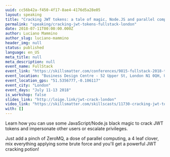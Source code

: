 ```yaml
---
uuid: cc56b42a-f450-4f17-8ae4-4176d5a28e05
layout: speaking
title: "Cracking JWT tokens: a tale of magic, Node.JS and parallel computing"
permalink: "speaking/cracking-jwt-tokens-fullstack-london"
date: 2018-07-11T00:00:00.000Z
author: Luciano Mammino
author_slug: luciano-mammino
header_img: null
status: published
language: en_US
meta_title: null
meta_description: null
event_name: FullStack
event_link: "https://skillsmatter.com/conferences/9815-fullstack-2018-the-conference-on-javascript-node-and-internet-of-things#program"
event_location: "Business Design Centre - 52 Upper St, London N1 0QH, UK"
event_location_gps: "51.5356777,-0.106117"
event_city: "London"
event_days: "July 11-13 2018"
is_workshop: false
slides_link: "http://loige.link/jwt-crack-london"
video_link: "https://skillsmatter.com/skillscasts/11730-cracking-jwt-tokens-a-tale-of-magic-node-js-and-parallel-computing"
with: []
---
```


Learn how you can use some JavaScript/Node.js black magic to crack JWT tokens and impersonate other users or escalate privileges.

Just add a pinch of ZeroMQ, a dose of parallel computing, a 4 leaf clover, mix everything applying some brute force and you'll get a powerful JWT cracking potion!
